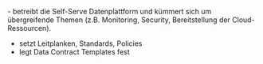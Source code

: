 [](DevOps%20&%20Infrastructure%20Engineers.md)[](Platform%20Product%20Owner.md)[](Data%20Governance.md)- betreibt die Self-Serve Datenplattform und kümmert sich um übergreifende Themen (z.B. Monitoring, Security, Bereitstellung der Cloud-Ressourcen).
- setzt Leitplanken, Standards, Policies
- legt Data Contract Templates fest